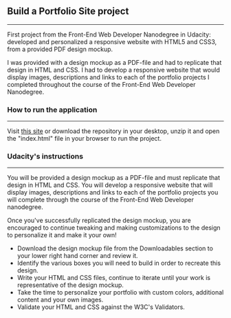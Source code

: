 ## Build a Portfolio Site project
------

First project from the Front-End Web Developer Nanodegree in Udacity:
developed and personalized a responsive website with HTML5 and CSS3, from a provided PDF design mockup.


I was provided with a design mockup as a PDF-file and had to replicate that design in HTML and CSS. I had to develop a responsive website that would display images, descriptions and links to each of the portfolio projects I completed throughout the course of the Front-End Web Developer Nanodegree.


### How to run the application
---

Visit [this site](http://theman.zone/p01-portfolio-site/index.html) or download the repository in your desktop, unzip it and open the "index.html" file in your browser to run the project.


### Udacity's instructions
---
You will be provided a design mockup as a PDF-file and must replicate that design in HTML and CSS. You will develop a responsive website that will display images, descriptions and links to each of the portfolio projects you will complete through the course of the Front-End Web Developer nanodegree.

Once you've successfully replicated the design mockup, you are encouraged to continue tweaking and making customizations to the design to personalize it and make it your own!

* Download the design mockup file from the Downloadables section to your lower right hand corner and review it.
* Identify the various boxes you will need to build in order to recreate this design.
* Write your HTML and CSS files, continue to iterate until your work is representative of the design mockup.
* Take the time to personalize your portfolio with custom colors, additional content and your own images.
* Validate your HTML and CSS against the W3C's Validators.
